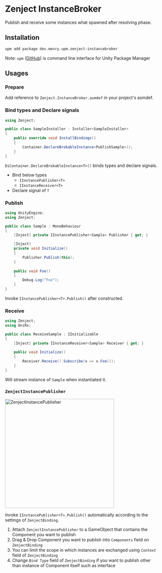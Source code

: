 # Zenject InstanceBroker

Publish and receive some instances what spawned after resolving phase. 

## Installation

```bash
upm add package dev.monry.upm.zenject-instancebroker
```

Note: `upm` ([GitHub](https://github.com/upm-packages/upm)) is command line interface for Unity Package Manager

## Usages

### Prepare

Add reference to `Zenject.InstanceBroker.asmdef` in your project's asmdef.

### Bind types and Declare signals

```C#
using Zenject;

public class SampleInstaller : Installer<SampleInstaller>
{
    public override void InstallBindings()
    {
        Container.DeclareBrokableInstance<PublishSample>();
    }
}
```

`DiContainer.DeclareBrokableInstance<T>()` binds types and declare signals.

- Bind below types
    - `IInstancePublisher<T>`
    - `IInstanceReceiver<T>`
- Declare signal of `T`

### Publish

```C#
using UnityEngine;
using Zenject;

public class Sample : MonoBehaviour
{
    [Inject] private IInstancePublisher<Sample> Publisher { get; }

    [Inject]
    private void Initialize()
    {
        Publisher.Publish(this);
    }
    
    public void Foo()
    {
        Debug.Log("Foo");
    }
}
```

Invoke `IInstancePublisher<T>.Publish()` after constructed.

### Receive

```C#
using Zenject;
using UniRx;

public class ReceiveSample : IInitializable
{
    [Inject] private IInstanceReceiver<Sample> Receiver { get; }
    
    public void Initialize()
    {
        Receiver.Receive().Subscribe(x => x.Foo()); 
    }
}
```

Will stream instance of `Sample` when instantiated it.

### `ZenjectInstancePublisher`

<img width="360" alt="ZenjectInstancePublisher" src="https://user-images.githubusercontent.com/838945/59932297-d662c500-9481-11e9-8554-15d4881891f9.png">

Invoke `IInstancePublisher<T>.Publish()` automatically according to the settings of `ZenjectBinding`.

1. Attach `ZenjectInstancePublisher` to a GameObject that contains the Component you want to publish
1. Drag &amp; Drop Component you want to publish into `Components` field on `ZenjectBinding`
1. You can limit the scope in which instances are exchanged using `Context` field of `ZenjectBinding`
1. Change `Bind Type` field of `ZenjectBinding` if you want to publish other than instance of Component itself such as interface
